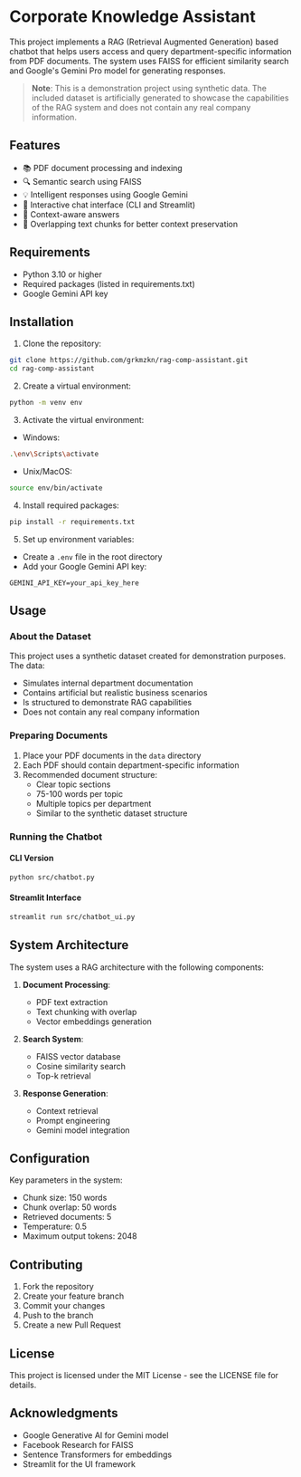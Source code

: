 # Corporate Knowledge Assistant

This project implements a RAG (Retrieval Augmented Generation) based chatbot that helps users access and query department-specific information from PDF documents. The system uses FAISS for efficient similarity search and Google's Gemini Pro model for generating responses.

> **Note**: This is a demonstration project using synthetic data. The included dataset is artificially generated to showcase the capabilities of the RAG system and does not contain any real company information.

## Features

- 📚 PDF document processing and indexing
- 🔍 Semantic search using FAISS
- 💡 Intelligent responses using Google Gemini
- 💬 Interactive chat interface (CLI and Streamlit)
- 🎯 Context-aware answers
- 🔄 Overlapping text chunks for better context preservation

## Requirements

- Python 3.10 or higher
- Required packages (listed in requirements.txt)
- Google Gemini API key

## Installation

1. Clone the repository:
```bash
git clone https://github.com/grkmzkn/rag-comp-assistant.git
cd rag-comp-assistant
```

2. Create a virtual environment:
```bash
python -m venv env
```

3. Activate the virtual environment:
- Windows:
```bash
.\env\Scripts\activate
```
- Unix/MacOS:
```bash
source env/bin/activate
```

4. Install required packages:
```bash
pip install -r requirements.txt
```

5. Set up environment variables:
- Create a `.env` file in the root directory
- Add your Google Gemini API key:
```
GEMINI_API_KEY=your_api_key_here
```

## Usage

### About the Dataset

This project uses a synthetic dataset created for demonstration purposes. The data:
- Simulates internal department documentation
- Contains artificial but realistic business scenarios
- Is structured to demonstrate RAG capabilities
- Does not contain any real company information

### Preparing Documents

1. Place your PDF documents in the `data` directory
2. Each PDF should contain department-specific information
3. Recommended document structure:
   - Clear topic sections
   - 75-100 words per topic
   - Multiple topics per department
   - Similar to the synthetic dataset structure

### Running the Chatbot

#### CLI Version
```bash
python src/chatbot.py
```

#### Streamlit Interface
```bash
streamlit run src/chatbot_ui.py
```

## System Architecture

The system uses a RAG architecture with the following components:

1. **Document Processing**:
   - PDF text extraction
   - Text chunking with overlap
   - Vector embeddings generation

2. **Search System**:
   - FAISS vector database
   - Cosine similarity search
   - Top-k retrieval

3. **Response Generation**:
   - Context retrieval
   - Prompt engineering
   - Gemini model integration

## Configuration

Key parameters in the system:
- Chunk size: 150 words
- Chunk overlap: 50 words
- Retrieved documents: 5
- Temperature: 0.5
- Maximum output tokens: 2048

## Contributing

1. Fork the repository
2. Create your feature branch
3. Commit your changes
4. Push to the branch
5. Create a new Pull Request

## License

This project is licensed under the MIT License - see the LICENSE file for details.

## Acknowledgments

- Google Generative AI for Gemini model
- Facebook Research for FAISS
- Sentence Transformers for embeddings
- Streamlit for the UI framework
